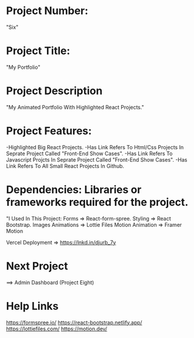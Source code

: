 # Project Number:
  "Six"

# Project Title:
"My Portfolio"

# Project Description
"My Animated Portfolio With Highlighted React Projects."

# Project Features:
-Highlighted Big React Projects.
-Has Link Refers To Html/Css Projects In Seprate Project Called "Front-End Show Cases".
-Has Link Refers To Javascript Projcts In Seprate Project Called "Front-End Show Cases".
-Has Link Refers To All Small React Projects In Github.


# Dependencies: Libraries or frameworks required for the project.
 "I Used In This Project:
  Forms => React-form-spree.
  Styling => React Bootstrap.
  Images Animations => Lottie Files
  Motion Animation => Framer Motion

Vercel Deployment => https://lnkd.in/djurb_7y

# Next Project
==> Admin Dashboard (Project Eight)

# Help Links
https://formspree.io/
https://react-bootstrap.netlify.app/
https://lottiefiles.com/
https://motion.dev/ 